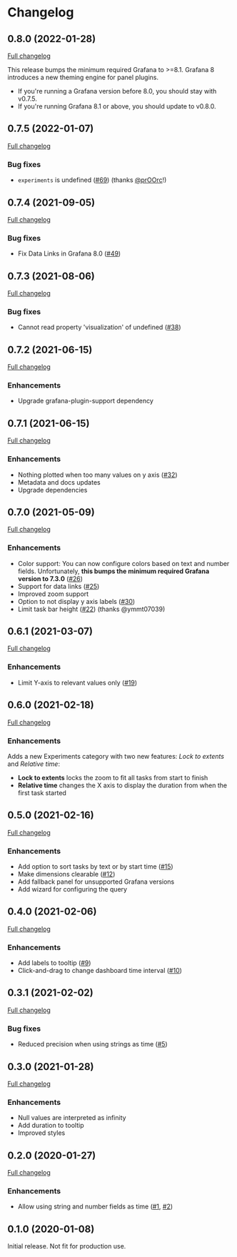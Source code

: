 # Changelog

## 0.8.0 (2022-01-28)

[Full changelog](https://github.com/marcusolsson/grafana-gantt-panel/compare/v0.7.5...v0.8.0)

This release bumps the minimum required Grafana to >=8.1. Grafana 8 introduces a new theming engine for panel plugins.

- If you're running a Grafana version before 8.0, you should stay with v0.7.5.
- If you're running Grafana 8.1 or above, you should update to v0.8.0.

## 0.7.5 (2022-01-07)

[Full changelog](https://github.com/marcusolsson/grafana-gantt-panel/compare/v0.7.4...v0.7.5)

### Bug fixes

- `experiments` is undefined ([#69](https://github.com/marcusolsson/grafana-gantt-panel/issues/69)) (thanks [@prOOrc](https://github.com/pr00rc)!)

## 0.7.4 (2021-09-05)

[Full changelog](https://github.com/marcusolsson/grafana-gantt-panel/compare/v0.7.3...v0.7.4)

### Bug fixes

- Fix Data Links in Grafana 8.0 ([#49](https://github.com/marcusolsson/grafana-gantt-panel/issues/49))

## 0.7.3 (2021-08-06)

[Full changelog](https://github.com/marcusolsson/grafana-gantt-panel/compare/v0.7.2...v0.7.3)

### Bug fixes

- Cannot read property 'visualization' of undefined ([#38](https://github.com/marcusolsson/grafana-gantt-panel/issues/38))

## 0.7.2 (2021-06-15)

[Full changelog](https://github.com/marcusolsson/grafana-gantt-panel/compare/v0.7.1...v0.7.2)

### Enhancements

- Upgrade grafana-plugin-support dependency

## 0.7.1 (2021-06-15)

[Full changelog](https://github.com/marcusolsson/grafana-gantt-panel/compare/v0.7.0...v0.7.1)

### Enhancements

- Nothing plotted when too many values on y axis ([#32](https://github.com/marcusolsson/grafana-gantt-panel/issues/32))
- Metadata and docs updates
- Upgrade dependencies

## 0.7.0 (2021-05-09)

[Full changelog](https://github.com/marcusolsson/grafana-gantt-panel/compare/v0.6.1...v0.7.0)

### Enhancements

- Color support: You can now configure colors based on text and number fields. Unfortunately, **this bumps the minimum required Grafana version to 7.3.0** ([#26](https://github.com/marcusolsson/grafana-gantt-panel/pull/26))
- Support for data links ([#25](https://github.com/marcusolsson/grafana-gantt-panel/issues/25))
- Improved zoom support
- Option to not display y axis labels ([#30](https://github.com/marcusolsson/grafana-gantt-panel/issues/30))
- Limit task bar height ([#22](https://github.com/marcusolsson/grafana-gantt-panel/pull/22)) (thanks @ymmt07039)

## 0.6.1 (2021-03-07)

[Full changelog](https://github.com/marcusolsson/grafana-gantt-panel/compare/v0.6.0...v0.6.1)

### Enhancements

- Limit Y-axis to relevant values only ([#19](https://github.com/marcusolsson/grafana-gantt-panel/issues/19))

## 0.6.0 (2021-02-18)

[Full changelog](https://github.com/marcusolsson/grafana-gantt-panel/compare/v0.5.0...v0.6.0)

### Enhancements

Adds a new Experiments category with two new features: _Lock to extents_ and _Relative time_:

- **Lock to extents** locks the zoom to fit all tasks from start to finish
- **Relative time** changes the X axis to display the duration from when the first task started

## 0.5.0 (2021-02-16)

[Full changelog](https://github.com/marcusolsson/grafana-gantt-panel/compare/v0.4.0...v0.5.0)

### Enhancements

- Add option to sort tasks by text or by start time ([#15](https://github.com/marcusolsson/grafana-gantt-panel/issues/15))
- Make dimensions clearable ([#12](https://github.com/marcusolsson/grafana-gantt-panel/issues/12))
- Add fallback panel for unsupported Grafana versions
- Add wizard for configuring the query

## 0.4.0 (2021-02-06)

[Full changelog](https://github.com/marcusolsson/grafana-gantt-panel/compare/v0.3.1...v0.4.0)

### Enhancements

- Add labels to tooltip ([#9](https://github.com/marcusolsson/grafana-gantt-panel/issues/9))
- Click-and-drag to change dashboard time interval ([#10](https://github.com/marcusolsson/grafana-gantt-panel/issues/10))

## 0.3.1 (2021-02-02)

[Full changelog](https://github.com/marcusolsson/grafana-gantt-panel/compare/v0.3.0...v0.3.1)

### Bug fixes

- Reduced precision when using strings as time ([#5](https://github.com/marcusolsson/grafana-gantt-panel/issues/5))

## 0.3.0 (2021-01-28)

[Full changelog](https://github.com/marcusolsson/grafana-gantt-panel/compare/v0.2.0...v0.3.0)

### Enhancements

- Null values are interpreted as infinity
- Add duration to tooltip
- Improved styles

## 0.2.0 (2020-01-27)

[Full changelog](https://github.com/marcusolsson/grafana-gantt-panel/compare/v0.1.0...v0.2.0)

### Enhancements

- Allow using string and number fields as time ([#1](https://github.com/marcusolsson/grafana-gantt-panel/issues/1), [#2](https://github.com/marcusolsson/grafana-gantt-panel/issues/2))

## 0.1.0 (2020-01-08)

Initial release. Not fit for production use.
